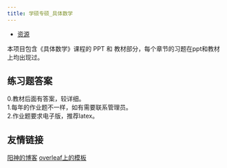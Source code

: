 ```yaml
---
title: 学硕专硕_具体数学
---
```


- [资源](https://drive.vanillaaaa.org/SharedCourses/postgraduate/%E8%AE%A1%E7%AE%97%E6%9C%BA%E7%A7%91%E5%AD%A6%E4%B8%8E%E6%8A%80%E6%9C%AF/%E5%AD%A6%E7%A1%95%E4%B8%93%E7%A1%95_%E5%85%B7%E4%BD%93%E6%95%B0%E5%AD%A6)

本项目包含《具体数学》课程的 PPT 和 教材部分，每个章节的习题在ppt和教材上均出现过。

## 练习题答案

0.教材后面有答案，较详细。  
1.每年的作业题不一样，如有需要联系管理员。  
2.作业题要求电子版，推荐latex。  

## 友情链接

[阳神的博客](https://godweiyang.com/tags/%E5%85%B7%E4%BD%93%E6%95%B0%E5%AD%A6/)
[overleaf上的模板](https://www.overleaf.com/articles/extra-credit-problem/dhppczmrnttk)
